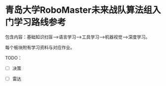 # 青岛大学RoboMaster未来战队算法组入门学习路线参考

包含内容：基础知识扫盲-->语言学习-->工具学习-->机器视觉-->深度学习。

每个板块附有学习资料与对应作业。

TODO：

- [ ] 决策

- [ ] 雷达
